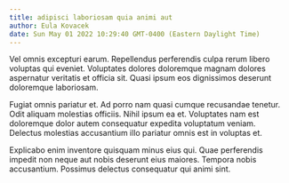```yaml
---
title: adipisci laboriosam quia animi aut
author: Eula Kovacek
date: Sun May 01 2022 10:29:40 GMT-0400 (Eastern Daylight Time)
---
```

Vel omnis excepturi earum. Repellendus perferendis culpa rerum libero voluptas qui eveniet. Voluptates dolores doloremque magnam dolores aspernatur veritatis et officia sit. Quasi ipsum eos dignissimos deserunt doloremque laboriosam.

 Fugiat omnis pariatur et. Ad porro nam quasi cumque recusandae tenetur. Odit aliquam molestias officiis. Nihil ipsum ea et. Voluptates nam est doloremque dolor autem consequatur expedita voluptatum veniam. Delectus molestias accusantium illo pariatur omnis est in voluptas et.

 Explicabo enim inventore quisquam minus eius qui. Quae perferendis impedit non neque aut nobis deserunt eius maiores. Tempora nobis accusantium. Possimus delectus consequatur qui animi sint.